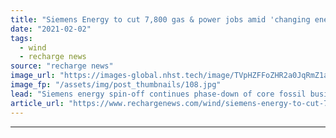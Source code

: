 ```yaml
---
title: "Siemens Energy to cut 7,800 gas & power jobs amid 'changing energy market'"
date: "2021-02-02"
tags: 
  - wind
  - recharge news
source: "recharge news"
image_url: "https://images-global.nhst.tech/image/TVpHZFFoZHR2a0JqRmZ1aW5mbEx1VzZOWnpSYTFUUm1WbmVFWFFaVWMxVT0=/nhst/binary/67be4580f73b76ddd365cfce6b63b47c"
image_fp: "/assets/img/post_thumbnails/108.jpg"
lead: "Siemens energy spin-off continues phase-down of core fossil business while increasingly betting on green hydrogen technologies"
article_url: "https://www.rechargenews.com/wind/siemens-energy-to-cut-7-800-gas-power-jobs-amid-changing-energy-market/2-1-955448"
---
```


---
